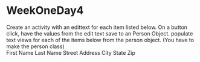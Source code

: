 # WeekOneDay4

Create an activity with an edittext for each item listed below.  On a button click, have the values from the edit text save to an Person Object. populate text views for each of the items below from the person object. (You have to make the person class)  
	First Name
	Last Name
	Street Address
	City
	State
	Zip


